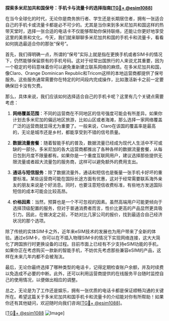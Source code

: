 **探索多米尼加共和国保号：手机卡与流量卡的选择指南[[TG💪+ @esim1088](https://t.me/s/esim1088)]**

在当今全球化的时代，无论你是商务旅行者、学生还是长期居住者，拥有一张适合自己的手机卡或流量卡都是必不可少的。尤其是当你来到多米尼加共和国这样的热带天堂时，选择一张合适的电话卡不仅能够帮助你保持联络，还能让你更好地享受这里的美景和文化。今天，我们就来聊聊多米尼加共和国的手机卡和流量卡，看看如何挑选最适合你的那张“保号”。

首先，我们得明确一点，所谓的“保号”实际上就是指在更换手机或者SIM卡的情况下，仍然能够保留原有的手机号码。这对于经常出国旅行的人来说尤其重要，因为一个稳定的号码意味着你可以避免重新建立联系网络的麻烦。在多米尼加共和国，像Claro、Orange Dominican Republic和Tricom这样的本地运营商都提供了保号服务。这些服务通常需要你在特定的时间段内完成操作，比如激活新卡之前一定要确保旧卡没有欠费。

那么，具体来说，我们应该如何选择适合自己的手机卡呢？这里有几个关键点需要考虑：

1. **网络覆盖范围**：不同的运营商在不同地区的信号强度可能会有所差异。如果你计划去多米尼加的偏远地区旅游，比如山区或者海滩，那么选择一家网络覆盖广泛的运营商就显得尤为重要了。一般来说，Claro在该国的覆盖率是最高的，无论是城市还是乡村，都能享受到不错的信号质量。

2. **数据流量套餐**：随着智能手机的普及，数据流量已经成为现代人生活中不可或缺的一部分。多米尼加的各大运营商都推出了各种各样的数据流量套餐，从每日包到月度不限量都有。如果你是一个重度互联网用户，建议选择那些提供无限流量或者超大流量包的服务商，这样可以避免额外的费用支出。

3. **通话与短信服务**：除了数据流量外，通话和短信也是衡量一张手机卡好坏的重要标准。某些运营商可能在国际长途方面有优惠，这对于经常需要联系海外亲友的朋友来说是个好消息。同时，也要注意短信收费标准，有些地方发送国际短信的成本可能会比较高昂。

4. **价格因素**：当然，预算也是一个不可忽视的因素。虽然高端用户可能更倾向于选择顶级配置的服务，但对于普通消费者而言，性价比更高的产品显然更具吸引力。因此，在做决定之前，不妨对比几家公司的报价，找到最适合自己经济状况的那个选项。

除了传统的实体SIM卡之外，近年来eSIM技术的发展也为用户带来了全新的体验。通过eSIM卡，你可以在不插入物理SIM卡的情况下实现网络连接，这大大简化了跨国旅行时更换设备的过程。目前市面上已经有不少支持eSIM功能的手机，如果你正在考虑购买一款新的智能手机，不妨优先考虑那些兼容eSIM的产品，这样在未来几年内都不会被淘汰。

最后，无论你最终选择了哪种类型的电话卡，记得定期检查账户余额，并及时续费以免造成不必要的中断。此外，还可以利用运营商提供的在线服务平台随时监控自己的使用情况，以便做出相应的调整。

总之，无论是为了工作还是娱乐，拥有一张优质的电话卡都是保证顺畅沟通的关键所在。希望这篇关于多米尼加共和国手机卡和流量卡的介绍能对你有所帮助！如果你还有其他疑问，欢迎随时向我们咨询[[TG💪+ @esim1088](https://t.me/s/esim1088)]。

[[TG💪+ @esim1088](https://t.me/s/esim1088) ![Image](https://i.postimg.cc/4NQfJmqS/Snipaste-2025-05-13-00-14-12.png)]